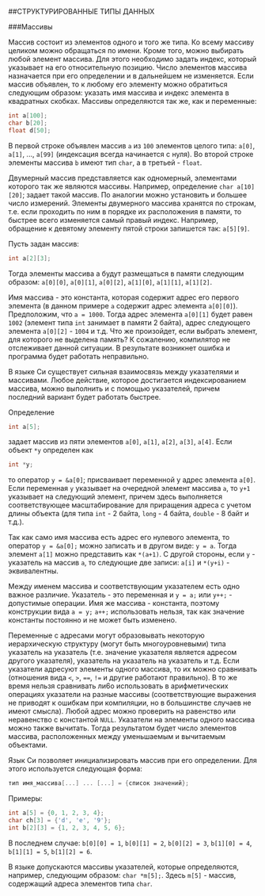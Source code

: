 ##СТРУКТУРИРОВАННЫЕ ТИПЫ ДАННЫХ

###Массивы

Массив состоит из элементов одного и того же типа. Ко всему массиву целиком можно обращаться по имени. Кроме того, можно выбирать любой элемент массива. Для этого необходимо задать индекс, который указывает на его относительную позицию. Число элементов массива назначается при его определении и в дальнейшем не изменяется. Если массив объявлен, то к любому его элементу можно обратиться следующим образом: указать имя массива и индекс элемента в квадратных скобках. Массивы определяются так же, как и переменные:

```c
int a[100];
char b[20];
float d[50];
```

В первой строке объявлен массив `а` из `100` элементов целого типа: `а[0]`, `а[1]`, ..., `а[99]` (индексация всегда начинается с нуля). Во второй строке элементы массива `b` имеют тип `char`, а в третьей - `float`.

Двумерный массив представляется как одномерный, элементами которого так же являются массивы. Например, определение `char а[10][20]`; задает такой массив. По аналогии можно установить и большее число измерений. Элементы двумерного массива хранятся по строкам, т.е. если проходить по ним в порядке их расположения в памяти, то быстрее всего изменяется самый правый индекс. Например, обращение к девятому элементу пятой строки запишется так: `а[5][9]`.

Пусть задан массив:

```c
int a[2][3];
```

Тогда элементы массива а будут размещаться в памяти следующим образом: `a[0][0]`, `a[0][1]`, `a[0][2]`, `a[1][0]`, `a[1][1]`, `a[1][2]`.

Имя массива - это константа, которая содержит адрес его первого элемента (в данном примере `а` содержит адрес элемента `а[0][0]`). Предположим, что `a = 1000`\. Тогда адрес элемента `а[0][1]` будет равен `1002` (элемент типа `int` занимает в памяти 2 байта), адрес следующего элемента `а[0][2]` - `1004` и т.д. Что же произойдет, если выбрать элемент, для которого не выделена память? К сожалению, компилятор не отслеживает данной ситуации. В результате возникнет ошибка и программа будет работать неправильно.

В языке Си существует сильная взаимосвязь между указателями и массивами. Любое действие, которое достигается индексированием массива, можно выполнить и с помощью указателей, причем последний вариант будет работать быстрее.

Определение

```c
int a[5];
```

задает массив из пяти элементов `а[0]`, `a[1]`, `a[2]`, `a[3]`, `a[4]`. Если объект `*у` определен как

```c
int *у;
```

то оператор `у = &a[0]`; присваивает переменной у адрес элемента `а[0]`. Если переменная `у` указывает на очередной элемент массива `а`, то `y+1` указывает на следующий элемент, причем здесь выполняется соответствующее масштабирование для приращения адреса с учетом длины объекта (для типа `int` - 2 байта, `long` - 4 байта, `double` - 8 байт и т.д.).

Так как само имя массива есть адрес его нулевого элемента, то оператор `у = &a[0];` можно записать и в другом виде: `у = а`. Тогда элемент `а[1]` можно представить как `*(а+1)`. С другой стороны, если `у` - указатель на массив `a`, то следующие две записи: `a[i]` и `*(у+i)` - эквивалентны.

Между именем массива и соответствующим указателем есть одно важное различие. Указатель - это переменная и `у = а;` или `y++;` - допустимые операции. Имя же массива - константа, поэтому конструкции вида `a = y;` `a++;` использовать нельзя, так как значение константы постоянно и не может быть изменено.

Переменные с адресами могут образовывать некоторую иерархическую структуру (могут быть многоуровневыми) типа указатель на указатель (т.е. значение указателя является адресом другого указателя), указатель на указатель на указатель и т.д. Если указатели адресуют элементы одного массива, то их можно сравнивать (отношения вида `<`, `>`, `==`, `!=` и другие работают правильно). В то же время нельзя сравнивать ли6о использовать в арифметических операциях указатели на разные массивы (соответствующие выражения не приводят к ошибкам при компиляции, но в большинстве случаев не имеют смысла). Любой адрес можно проверить на равенство или неравенство с константой `NULL`. Указатели на элементы одного массива можно также вычитать. Тогда результатом будет число элементов массива, расположенных между уменьшаемым и вычитаемым объектами.

Язык Си позволяет инициализировать массив при его определении. Для этого используется следующая форма:

```c
тип имя_массива[...] ... [...] = {список значений};
```

Примеры:

```c
int a[5] = {0, 1, 2, 3, 4};
char ch[3] = {'d', 'e', '9'};
int b[2][3] = {1, 2, 3, 4, 5, 6};
```

В последнем случае: `b[0][0] = 1`, `b[0][1] = 2`, `b[0][2] = 3`, `b[1][0] = 4`, `b[1][1] = 5`, `b[1][2] = 6`\.

В языке допускаются массивы указателей, которые определяются, например, следующим образом: `char *m[5];`. Здесь `m[5]` - массив, содержащий адреса элементов типа `char`.

